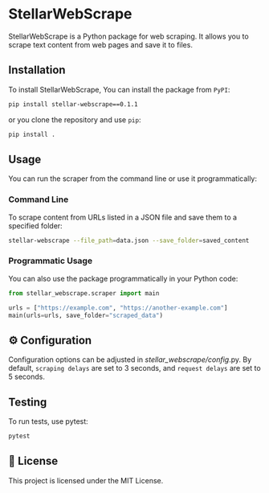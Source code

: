 # StellarWebScrape

StellarWebScrape is a Python package for web scraping. It allows you to scrape text content from web pages and save it to files.

## Installation

To install StellarWebScrape, You can install the package from `PyPI`:

```sh
pip install stellar-webscrape==0.1.1
```

or you clone the repository and use `pip`:

```bash
pip install .

```

## Usage
You can run the scraper from the command line or use it programmatically:

### Command Line
To scrape content from URLs listed in a JSON file and save them to a specified folder:

```bash
stellar-webscrape --file_path=data.json --save_folder=saved_content
```

### Programmatic Usage
You can also use the package programmatically in your Python code:
```python
from stellar_webscrape.scraper import main

urls = ["https://example.com", "https://another-example.com"]
main(urls=urls, save_folder="scraped_data")

```
## ⚙️  Configuration
Configuration options can be adjusted in *stellar_webscrape/config*.py. By default, `scraping delays` are set to 3 seconds, and `request delays` are set to 5 seconds.

## Testing
To run tests, use pytest:
```bash
pytest
```

## 📜 License
This project is licensed under the MIT License.
